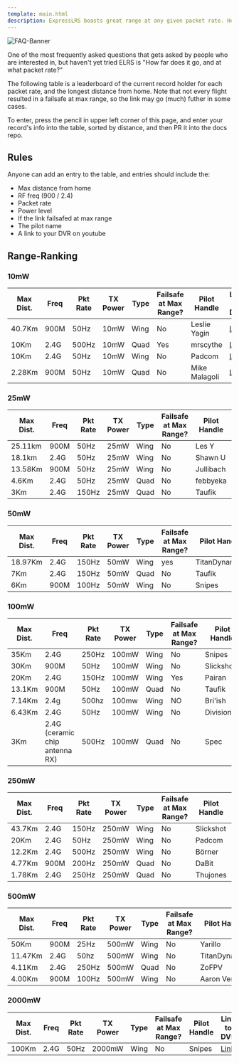 ```yaml
---
template: main.html
description: ExpressLRS boasts great range at any given packet rate. Here's what others reached with their aircrafts.
---
```


![FAQ-Banner](https://raw.githubusercontent.com/ExpressLRS/ExpressLRS-hardware/master/img/community.png)

One of the most frequently asked questions that gets asked by people who are interested in, but haven't yet tried ELRS is "How far does it go, and at what packet rate?"

The following table is a leaderboard of the current record holder for each packet rate, and the longest distance from home. Note that not every flight resulted in a failsafe at max range, so the link may go (much) futher in some cases.

To enter, press the pencil in upper left corner of this page, and enter your record's info into the table, sorted by distance, and then PR it into the docs repo.

## Rules
Anyone can add an entry to the table, and entries should include the:

- Max distance from home
- RF freq (900 / 2.4)
- Packet rate
- Power level
- If the link failsafed at max range
- The pilot name
- A link to your DVR on youtube

## Range-Ranking

### 10mW
| Max Dist. | Freq | Pkt Rate | TX Power | Type | Failsafe at Max Range? | Pilot Handle | Link to DVR |
| ---- | -------- | -------- | --------- | --------- | ---------------------- | ------------ | ----------- |
| 40.7Km | 900M | 50Hz | 10mW | Wing | No | Leslie Yagin | [Link](https://www.youtube.com/watch?v=HRqTklpWDIM) |
| 10Km | 2.4G | 500Hz | 10mW | Quad | Yes | mrscythe | [Link](https://youtu.be/IpiPEZrCGtg) |
| 10Km | 2.4G | 50Hz | 10mW |  Wing| No | Padcom | [Link](https://www.youtube.com/watch?v=8Xm_bNlywQA) |
| 2.28Km | 900M | 50Hz | 10mW | Quad | No | Mike Malagoli | [Link](https://www.youtube.com/watch?v=qi4OygUAZxA&t=75s) |


### 25mW
| Max Dist. | Freq | Pkt Rate | TX Power | Type | Failsafe at Max Range? | Pilot Handle | Link to DVR |
| ---- | -------- | -------- | --------- | --------- | ---------------------- | ------------ | ----------- |
| 25.11km | 900M | 50Hz | 25mW | Wing | No | Les Y | [Link](https://youtu.be/pJNBWDo2pjU) |
| 18.1km | 2.4G | 50Hz | 25mW | Wing | No | Shawn U | [Link](https://youtu.be/zxnUFy3WBsc) |
| 13.58Km | 900M | 50Hz | 25mW | Wing | No | Jullibach | [Link](https://youtu.be/gZ8q5DAIrtE) |
| 4.6Km | 2.4G | 50Hz | 25mW | Quad | No | febbyeka | [Link](https://www.youtube.com/watch?v=jtiu6GdsKhA) |
| 3Km | 2.4G | 150Hz | 25mW | Quad | No | Taufik | [Link](https://www.youtube.com/watch?v=vG_hxHndXdI&ab_channel=CauSiang) |

### 50mW
| Max Dist. | Freq | Pkt Rate | TX Power | Type | Failsafe at Max Range? | Pilot Handle | Link to DVR |
| ---- | -------- | -------- | --------- | --------- | ---------------------- | ------------ | ----------- |
| 18.97Km| 2.4G | 150Hz | 50mW | Wing | yes | TitanDynamics | [Link](https://www.youtube.com/watch?v=LPDKBW9XNKM) |
| 7Km | 2.4G | 150Hz | 50mW | Quad | No | Taufik | [Link](https://youtu.be/bUlUGCup48I) |
| 6Km | 900M | 100Hz | 50mW | Wing | No | Snipes | [Link](https://youtu.be/kN89mINbmQc?t=58) |

### 100mW
| Max Dist. | Freq | Pkt Rate | TX Power | Type | Failsafe at Max Range? | Pilot Handle | Link to DVR |
| ---- | -------- | -------- | --------- | --------- | ---------------------- | ------------ | ----------- |
| 35Km | 2.4G | 250Hz | 100mW | Wing | No | Snipes | [Link](https://youtu.be/dBmTRhgVcyY) |
| 30Km | 900M | 50Hz | 100mW | Wing | No | Slickshot | [Link](https://www.youtube.com/watch?v=PpJuhhFvYpM&t) |
| 20Km | 2.4G | 150Hz | 100mW | Wing | Yes | Pairan | [Link](https://youtu.be/B9-AItJ9WS0) |
| 13.1Km | 900M | 50Hz | 100mW | Quad | No | Taufik | [Link](https://youtu.be/Thrz9QuZGWE) |
| 7.14Km | 2.4g | 500hz | 100mw | Wing | NO | Bri'ish | [Link](https://youtu.be/FsQiL0LYnaY) |
| 6.43Km | 2.4G | 50Hz | 100mW | Wing | No | DivisionRc | [Link](https://youtu.be/3VAJ14y0ZIY) |
| 3Km | 2.4G (ceramic chip antenna RX) | 500Hz | 100mW | Quad | No | Spec | [Link](https://www.youtube.com/watch?v=kfa6ugX46n8)

### 250mW
| Max Dist. | Freq | Pkt Rate | TX Power | Type | Failsafe at Max Range? | Pilot Handle | Link to DVR |
| ---- | -------- | -------- | --------- | --------- | ---------------------- | ------------ | ----------- |
| 43.7Km | 2.4G | 150Hz | 250mW | Wing | No | Slickshot | [Link](https://www.youtube.com/watch?v=Fidq5O3IvZs) |
| 20Km | 2.4G | 50Hz | 250mW | Wing | No | Padcom | [Link](https://www.youtube.com/watch?v=Fu0fHgSrOqw) |
| 12.2Km | 2.4G | 500Hz | 250mW | Wing | No | Börner | [Link](https://youtu.be/GUUngM6NcAg) |
| 4.77Km | 900M | 200Hz | 250mW | Quad | No | DaBit | [Link](https://www.youtube.com/watch?v=k0lY0XwB6Ko) |
| 1.78Km | 2.4G | 250Hz | 250mW | Quad | No | Thujones | [Link](https://www.youtube.com/watch?v=jhWQvomcCLU) |

### 500mW
| Max Dist. | Freq | Pkt Rate | TX Power | Type | Failsafe at Max Range? | Pilot Handle | Link to DVR |
| ---- | -------- | -------- | --------- | --------- | ---------------------- | ------------ | ----------- |
| 50Km | 900M | 25Hz | 500mW | Wing | No | Yarillo | [Link](https://youtu.be/EJeTSvX5jrA) |
| 11.47Km | 2.4G | 50hz | 500mW | Wing | No | TitanDynamics | [Link](https://www.youtube.com/watch?v=LPDKBW9XNKM) |
| 4.11Km | 2.4G | 250Hz | 500mW | Quad | No | ZoFPV | [Link](https://www.youtube.com/watch?v=-9eDdm0dm_E) |
| 4.00Km | 900M | 100Hz | 500mW | Wing | No | Aaron Vergara | [Link](https://www.youtube.com/watch?v=o_DbErp85cQ) |

### 2000mW
| Max Dist. | Freq | Pkt Rate | TX Power | Type | Failsafe at Max Range? | Pilot Handle | Link to DVR |
| ---- | -------- | -------- | --------- | --------- | ---------------------- | ------------ | ----------- |
| 100Km | 2.4G | 50Hz | 2000mW | Wing | No | Snipes | [Link](https://www.youtube.com/watch?v=IjQYLyvai6s) |
